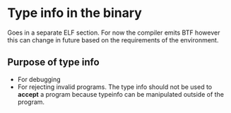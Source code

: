 # Type info in the binary

Goes in a separate ELF section. For now the compiler emits BTF however this can change in future based on the requirements of the environment.


## Purpose of type info
- For debugging
- For rejecting invalid programs. The type info should not be used to **accept** a program because typeinfo can be manipulated outside of the program.

